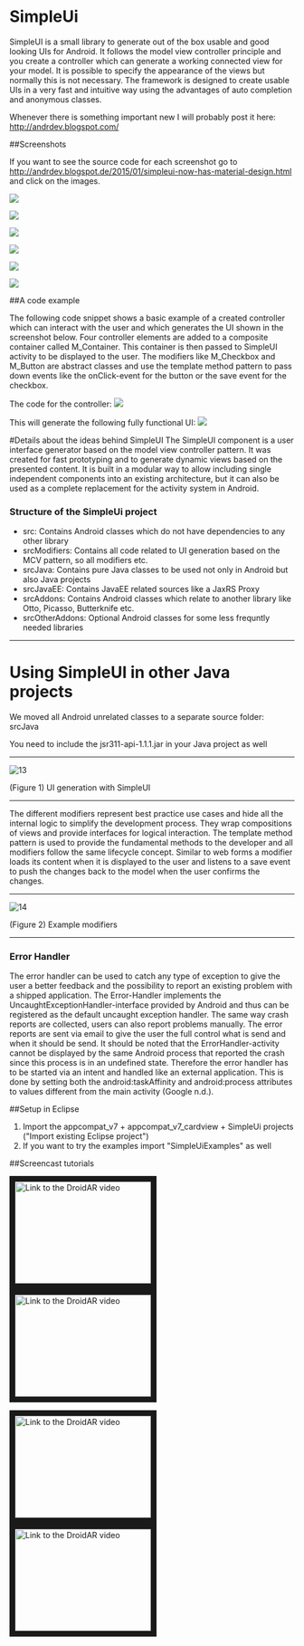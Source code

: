 SimpleUi
========

SimpleUI is a small library to generate out of the box usable and good looking UIs for Android. It follows the model view controller principle and you create a controller which can generate a working connected view for your model. It is possible to specify the appearance of the views but normally this is not necessary. The framework is designed to create usable UIs in a very fast and intuitive way using the advantages of auto completion and anonymous classes. 

Whenever there is something important new I will probably post it here: http://andrdev.blogspot.com/

##Screenshots

If you want to see the source code for each screenshot go to http://andrdev.blogspot.de/2015/01/simpleui-now-has-material-design.html and click on the images.

![](http://1.bp.blogspot.com/-4iaDhOgG5Es/VL1BF7vsB_I/AAAAAAAAu5E/EJHRkIzBw2I/w786-h715-no/m_imageview.jpg  "")

![](http://1.bp.blogspot.com/-DaOQ8IsWfyQ/VL1BGqMoiLI/AAAAAAAAu5Q/X-HNs2ASAuA/w786-h715-no/overviewIntro.jpg  "")

![](http://1.bp.blogspot.com/-iVXPSohHths/VL1BF-GMdTI/AAAAAAAAu5I/XcqPZaOkLo4/w786-h715-no/m_buttonAndHalfHalf.jpg  "")

![](http://4.bp.blogspot.com/-w9UrvjjRcIY/VL1BGNdu9hI/AAAAAAAAu5A/1zMTySBKALM/w786-h715-no/m_progressBar.jpg  "")

![](http://4.bp.blogspot.com/-zmRGYm1tqfI/VL1BExJzwjI/AAAAAAAAu40/P3WR2sxA7cU/w786-h715-no/containerTypes.jpg  "")

![](http://1.bp.blogspot.com/-4Cc0VXcxRdg/VL1BE4Xd3WI/AAAAAAAAu5M/qE8E_UjLOhQ/w786-h715-no/cardExamples.jpg  "")

##A code example

The following code snippet shows a basic example of a created controller which can interact with the user and which generates the UI shown in the screenshot below. Four controller elements are added to a composite container called M_Container. This container is then passed to SimpleUI activity to be displayed to the user. The modifiers like M_Checkbox and M_Button are abstract classes and use the template method pattern to pass down events like the onClick-event for the button or the save event for the checkbox.
 
The code for the controller:
![](https://lh4.googleusercontent.com/-lV5X50L-oJY/U8ZERJjRhLI/AAAAAAAAmz8/iD--Fu80caU/s2048/2014-07-16%25252011_21_56-Java%252520-%252520SimpleUiExamples_src_de_rwth_StartExampleUi.java%252520-%252520Eclipse.png)

This will generate the following fully functional UI:
![](http://3.bp.blogspot.com/-6xn_kTLpSMQ/VL1BE8pPTEI/AAAAAAAAu4o/Ball-Oic5m8/w786-h715-no/dialog.jpg  "")

#Details about the ideas behind SimpleUI
The SimpleUI component is a user interface generator based on the model view controller pattern. It was created for fast prototyping and to generate dynamic views based on the presented content. It is built in a modular way to allow including single independent components into an existing architecture, but it can also be used as a complete replacement for the activity system in Android. 

### Structure of the SimpleUi project

- src: Contains Android classes which do not have dependencies to any other library
- srcModifiers: Contains all code related to UI generation based on the MCV pattern, so all modifiers etc.
- srcJava: Contains pure Java classes to be used not only in Android but also Java projects
- srcJavaEE: Contains JavaEE related sources like a JaxRS Proxy
- srcAddons: Contains Android classes which relate to another library like Otto, Picasso, Butterknife etc.
- srcOtherAddons: Optional Android classes for some less frequntly needed libraries


***

# Using SimpleUI in other Java projects
We moved all Android unrelated classes to a separate source folder: srcJava

You need to include the jsr311-api-1.1.1.jar in your Java project as well


***

 ![13](https://lh3.googleusercontent.com/-McqXOnZT8Ps/Uda8FJA-frI/AAAAAAAAXEU/sc8kyxsE9T0/w1082-h709-no/13.png)

(Figure 1)  UI generation with SimpleUI


***

The different modifiers represent best practice use cases and hide all the internal logic to simplify the development process. They wrap compositions of views and provide interfaces for logical interaction. The template method pattern is used to provide the fundamental methods to the developer and all modifiers follow the same lifecycle concept. Similar to web forms a modifier loads its content when it is displayed to the user and listens to a save event to push the changes back to the model when the user confirms the changes.

***

 ![14](https://lh3.googleusercontent.com/-PDVy9A-KPBE/Uda8Fhg7sII/AAAAAAAAXEY/37np33-BDxk/w1169-h605-no/14.png)

(Figure 2)	Example modifiers

***

### Error Handler

The error handler can be used to catch any type of exception to give the user a better feedback and the possibility to report an existing problem with a shipped application. The Error-Handler implements the UncaughtExceptionHandler-interface provided by Android and thus can be registered as the default uncaught exception handler. The same way crash reports are collected, users can also report problems manually. The error reports are sent via email to give the user the full control what is send and when it should be send.
It should be noted that the ErrorHandler-activity cannot be displayed by the same Android process that reported the crash since this process is in an undefined state. Therefore the error handler has to be started via an intent and handled like an external application. This is done by setting both the android:taskAffinity and android:process attributes to values different from the main activity (Google n.d.).


##Setup in Eclipse
1. Import the appcompat_v7 + appcompat_v7_cardview + SimpleUi projects ("Import existing Eclipse project") 
2. If you want to try the examples import "SimpleUiExamples" as well

##Screencast tutorials

<a href="http://www.youtube.com/watch?feature=player_embedded&v=PWwyYP0ck3Y
" target="_blank"><img src="http://img.youtube.com/vi/PWwyYP0ck3Y/0.jpg" 
alt="Link to the DroidAR video" width="240" height="180" border="10" /></a>
<a href="http://www.youtube.com/watch?feature=player_embedded&v=tMLi3OVEUCY
" target="_blank"><img src="http://img.youtube.com/vi/tMLi3OVEUCY/0.jpg" 
alt="Link to the DroidAR video" width="240" height="180" border="10" /></a>

<a href="http://www.youtube.com/watch?feature=player_embedded&v=hcZ8AHGL4Oc
" target="_blank"><img src="http://img.youtube.com/vi/hcZ8AHGL4Oc/0.jpg" 
alt="Link to the DroidAR video" width="240" height="180" border="10" /></a>
<a href="http://www.youtube.com/watch?feature=player_embedded&v=VEqCZdWmUnw
" target="_blank"><img src="http://img.youtube.com/vi/VEqCZdWmUnw/0.jpg" 
alt="Link to the DroidAR video" width="240" height="180" border="10" /></a>
